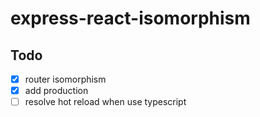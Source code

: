 # express-react-isomorphism

## Todo

- [X] router isomorphism
- [X] add production
- [ ] resolve hot reload when use typescript